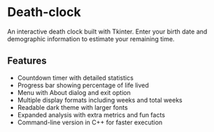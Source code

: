 # Death-clock

An interactive death clock built with Tkinter. Enter your birth date and demographic information to estimate your remaining time.

## Features
- Countdown timer with detailed statistics
- Progress bar showing percentage of life lived
- Menu with About dialog and exit option
- Multiple display formats including weeks and total weeks
- Readable dark theme with larger fonts
- Expanded analysis with extra metrics and fun facts
- Command-line version in C++ for faster execution

